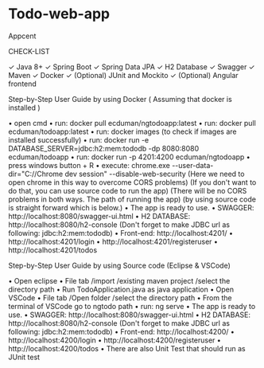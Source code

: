 # Todo-web-app
Appcent

CHECK-LIST

✓ Java 8+
✓ Spring Boot
✓ Spring Data JPA
✓ H2 Database
✓ Swagger
✓ Maven
✓ Docker
✓ (Optional) JUnit and Mockito
✓ (Optional) Angular frontend


Step-by-Step User Guide by using Docker ( Assuming that docker is installed )

• open cmd
• run: docker pull ecduman/ngtodoapp:latest
• run: docker pull ecduman/todoapp:latest
• run: docker images (to check if images are installed successfully)
• run: docker run -e DATABASE_SERVER=jdbc:h2:mem:tododb -dp 8080:8080 ecduman/todoapp
• run: docker run -p 4201:4200 ecduman/ngtodoapp
• press windows button + R
• execute: chrome.exe --user-data-dir="C://Chrome dev session" --disable-web-security (Here we need to open chrome in this way to overcome CORS problems)
                                                                                      (If you don't want to do that, you can use source code to run the app)
                                                                                      (There will be no CORS problems in both ways. The path of running the app)
                                                                                      (by using source code is straight forward which is below.)
• The app is ready to use.
• SWAGGER: http://localhost:8080/swagger-ui.html
• H2 DATABASE: http://localhost:8080/h2-console  (Don't forget to make JDBC url as following: jdbc:h2:mem:tododb)
• Front-end: http://localhost:4201/
• http://localhost:4201/login
• http://localhost:4201/registeruser
• http://localhost:4201/todos

Step-by-Step User Guide by using Source code (Eclipse & VSCode)

• Open eclipse
• File tab /import /existing maven project /select the directory path
• Run TodoApplication.java as java application
• Open VSCode
• File tab /Open folder /select the directory path
• From the terminal of VSCode go to ngtodo path
• run: ng serve
• The app is ready to use.
• SWAGGER: http://localhost:8080/swagger-ui.html
• H2 DATABASE: http://localhost:8080/h2-console  (Don't forget to make JDBC url as following: jdbc:h2:mem:tododb)
• Front-end: http://localhost:4200/
• http://localhost:4200/login
• http://localhost:4200/registeruser
• http://localhost:4200/todos
• There are also Unit Test that should run as JUnit test



